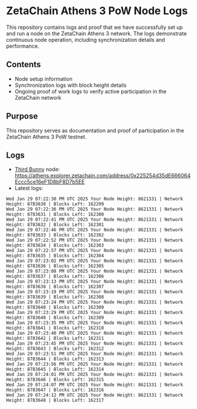 # ZetaChain Athens 3 PoW Node Logs
This repository contains logs and proof that we have successfully set up and run a node on the ZetaChain Athens 3 network. The logs demonstrate continuous node operation, including synchronization details and performance.

## Contents
- Node setup information
- Synchronization logs with block height details
- Ongoing proof of work logs to verify active participation in the ZetaChain network

## Purpose
This repository serves as documentation and proof of participation in the ZetaChain Athens 3 PoW testnet.

## Logs

- [Third Bunny](https://thirdbunny.xyz/) node: https://athens.explorer.zetachain.com/address/0x225254d35dE666064Eccc5ce16eF1D8bF8D7b5EE
- Latest logs:
```
Wed Jan 29 07:22:30 PM UTC 2025 Your Node Height: 8621331 | Network Height: 8783630 | Blocks Left: 162299
Wed Jan 29 07:22:36 PM UTC 2025 Your Node Height: 8621331 | Network Height: 8783631 | Blocks Left: 162300
Wed Jan 29 07:22:41 PM UTC 2025 Your Node Height: 8621331 | Network Height: 8783632 | Blocks Left: 162301
Wed Jan 29 07:22:46 PM UTC 2025 Your Node Height: 8621331 | Network Height: 8783633 | Blocks Left: 162302
Wed Jan 29 07:22:52 PM UTC 2025 Your Node Height: 8621331 | Network Height: 8783634 | Blocks Left: 162303
Wed Jan 29 07:22:57 PM UTC 2025 Your Node Height: 8621331 | Network Height: 8783635 | Blocks Left: 162304
Wed Jan 29 07:23:02 PM UTC 2025 Your Node Height: 8621331 | Network Height: 8783636 | Blocks Left: 162305
Wed Jan 29 07:23:08 PM UTC 2025 Your Node Height: 8621331 | Network Height: 8783637 | Blocks Left: 162306
Wed Jan 29 07:23:13 PM UTC 2025 Your Node Height: 8621331 | Network Height: 8783638 | Blocks Left: 162307
Wed Jan 29 07:23:19 PM UTC 2025 Your Node Height: 8621331 | Network Height: 8783639 | Blocks Left: 162308
Wed Jan 29 07:23:24 PM UTC 2025 Your Node Height: 8621331 | Network Height: 8783640 | Blocks Left: 162309
Wed Jan 29 07:23:29 PM UTC 2025 Your Node Height: 8621331 | Network Height: 8783640 | Blocks Left: 162309
Wed Jan 29 07:23:35 PM UTC 2025 Your Node Height: 8621331 | Network Height: 8783641 | Blocks Left: 162310
Wed Jan 29 07:23:40 PM UTC 2025 Your Node Height: 8621331 | Network Height: 8783642 | Blocks Left: 162311
Wed Jan 29 07:23:45 PM UTC 2025 Your Node Height: 8621331 | Network Height: 8783643 | Blocks Left: 162312
Wed Jan 29 07:23:51 PM UTC 2025 Your Node Height: 8621331 | Network Height: 8783644 | Blocks Left: 162313
Wed Jan 29 07:23:56 PM UTC 2025 Your Node Height: 8621331 | Network Height: 8783645 | Blocks Left: 162314
Wed Jan 29 07:24:01 PM UTC 2025 Your Node Height: 8621331 | Network Height: 8783646 | Blocks Left: 162315
Wed Jan 29 07:24:07 PM UTC 2025 Your Node Height: 8621331 | Network Height: 8783647 | Blocks Left: 162316
Wed Jan 29 07:24:12 PM UTC 2025 Your Node Height: 8621331 | Network Height: 8783648 | Blocks Left: 162317
```
